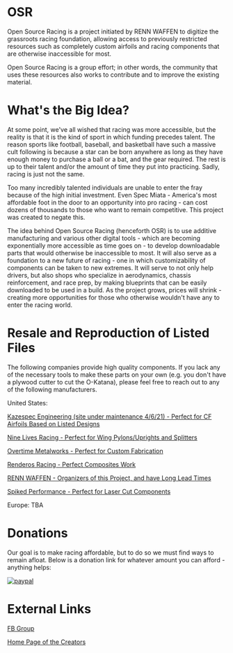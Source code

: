# OSR
Open Source Racing is a project initiated by RENN WAFFEN to digitize the grassroots racing foundation, allowing access to previously restricted resources such as completely custom airfoils and racing components that are otherwise inaccessible for most. 

Open Source Racing is a group effort; in other words, the community that uses these resources also works to contribute and to improve the existing material. 

# What's the Big Idea?

At some point, we've all wished that racing was more accessible, but the reality is that it is the kind of sport in which funding precedes talent. The reason sports like football, baseball, and basketball have such a massive cult following is because a star can be born anywhere as long as they have enough money to purchase a ball or a bat, and the gear required. The rest is up to their talent and/or the amount of time they put into practicing. Sadly, racing is just not the same.

Too many incredibly talented individuals are unable to enter the fray because of the high initial investment. Even Spec Miata - America's most affordable foot in the door to an opportunity into pro racing - can cost dozens of thousands to those who want to remain competitive. This project was created to negate this.

The idea behind Open Source Racing (henceforth OSR) is to use additive manufacturing and various other digital tools - which are becoming exponentially more accessible as time goes on - to develop downloadable parts that would otherwise be inaccessible to most. It will also serve as a foundation to a new future of racing - one in which customizability of components can be taken to new extremes. It will serve to not only help drivers, but also shops who specialize in aerodynamics, chassis reinforcement, and race prep, by making blueprints that can be easily downloaded to be used in a build. As the project grows, prices will shrink - creating more opportunities for those who otherwise wouldn't have any to enter the racing world.

# Resale and Reproduction of Listed Files

The following companies provide high quality components. If you lack any of the necessary tools to make these parts on your own (e.g. you don't have a plywood cutter to cut the O-Katana), please feel free to reach out to any of the following manufacturers. 

United States:

[Kazespec Engineering (site under maintenance 4/6/21) - Perfect for CF Airfoils Based on Listed Designs](https://kazespecengineering.com/)

[Nine Lives Racing - Perfect for Wing Pylons/Uprights and Splitters](https://9livesracing.com/)

[Overtime Metalworks - Perfect for Custom Fabrication](https://www.facebook.com/overtimemetalworks/)

[Renderos Racing - Perfect Composites Work](https://renderosracing.com/)

[RENN WAFFEN - Organizers of this Project, and have Long Lead Times](https://www.rennwaffen.com/)

[Spiked Performance - Perfect for Laser Cut Components](https://spikedperformance.com/)

Europe: 
TBA 

# Donations

Our goal is to make racing affordable, but to do so we must find ways to remain afloat. Below is a donation link for whatever amount you can afford - anything helps:

[![paypal](https://www.paypalobjects.com/en_US/i/btn/btn_donateCC_LG.gif)](https://www.paypal.com/donate?hosted_button_id=8FTAHLHWHYQWN)

# External Links

[FB Group](https://www.facebook.com/groups/1133798450389793)

[Home Page of the Creators](https://www.rennwaffen.com/)
